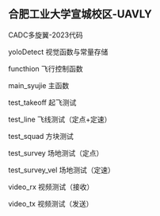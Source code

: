 ## 合肥工业大学宣城校区-UAVLY

CADC多旋翼-2023代码

yoloDetect      视觉函数与常量存储

functhion       飞行控制函数

main_syujie     主函数

test_takeoff    起飞测试

test_line       飞线测试（定点+定速）

test_squad      方块测试

test_survey     场地测试（定点）

test_survey_vel 场地测试（定速）

video_rx        视频测试（接收）

video_tx        视频测试（发送）